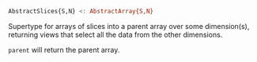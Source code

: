 ```julia
AbstractSlices{S,N} <: AbstractArray{S,N}
```

Supertype for arrays of slices into a parent array over some dimension(s), returning views that select all the data from the other dimensions.

`parent` will return the parent array.
